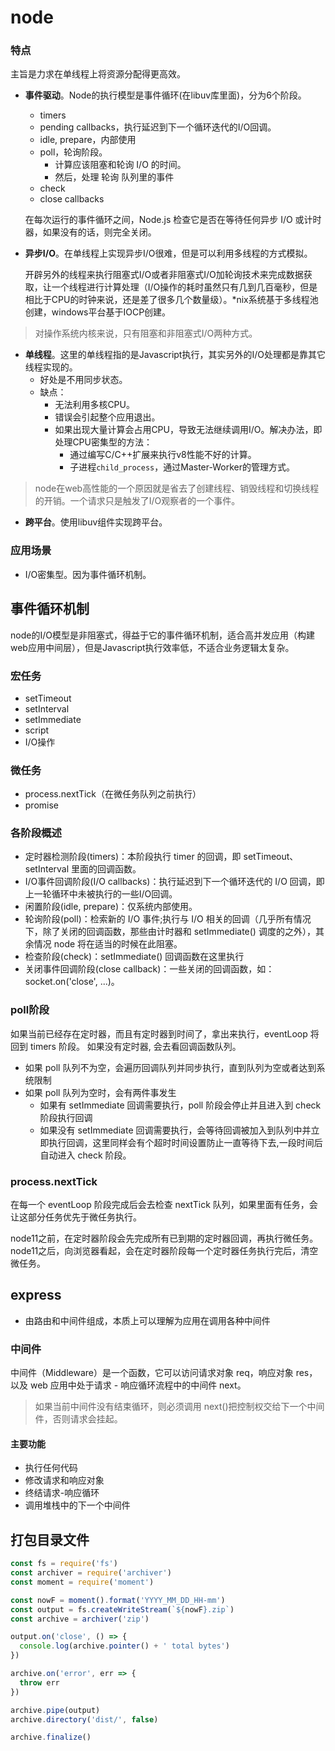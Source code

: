 # node
### 特点
主旨是力求在单线程上将资源分配得更高效。

- **事件驱动**。Node的执行模型是事件循环(在libuv库里面)，分为6个阶段。
  - timers
  - pending callbacks，执行延迟到下一个循环迭代的I/O回调。
  - idle, prepare，内部使用
  - poll，轮询阶段。
    - 计算应该阻塞和轮询 I/O 的时间。
    - 然后，处理 轮询 队列里的事件
  - check
  - close callbacks

  在每次运行的事件循环之间，Node.js 检查它是否在等待任何异步 I/O 或计时器，如果没有的话，则完全关闭。
- **异步I/O**。在单线程上实现异步I/O很难，但是可以利用多线程的方式模拟。

  开辟另外的线程来执行阻塞式I/O或者非阻塞式I/O加轮询技术来完成数据获取，让一个线程进行计算处理（I/O操作的耗时虽然只有几到几百毫秒，但是相比于CPU的时钟来说，还是差了很多几个数量级）。*nix系统基于多线程池创建，windows平台基于IOCP创建。
> 对操作系统内核来说，只有阻塞和非阻塞式I/O两种方式。
- **单线程**。这里的单线程指的是Javascript执行，其实另外的I/O处理都是靠其它线程实现的。
  - 好处是不用同步状态。
  - 缺点：
    - 无法利用多核CPU。
    - 错误会引起整个应用退出。
    - 如果出现大量计算会占用CPU，导致无法继续调用I/O。解决办法，即处理CPU密集型的方法：
      - 通过编写C/C++扩展来执行v8性能不好的计算。
      - 子进程`child_process`，通过Master-Worker的管理方式。
> node在web高性能的一个原因就是省去了创建线程、销毁线程和切换线程的开销。一个请求只是触发了I/O观察者的一个事件。
- **跨平台**。使用libuv组件实现跨平台。


### 应用场景
- I/O密集型。因为事件循环机制。
## 事件循环机制
node的I/O模型是非阻塞式，得益于它的事件循环机制，适合高并发应用（构建web应用中间层），但是Javascript执行效率低，不适合业务逻辑太复杂。

### 宏任务
- setTimeout
- setInterval
- setImmediate
- script
- I/O操作

### 微任务
- process.nextTick（在微任务队列之前执行）
- promise

### 各阶段概述
- 定时器检测阶段(timers)：本阶段执行 timer 的回调，即 setTimeout、setInterval 里面的回调函数。
- I/O事件回调阶段(I/O callbacks)：执行延迟到下一个循环迭代的 I/O 回调，即上一轮循环中未被执行的一些I/O回调。
- 闲置阶段(idle, prepare)：仅系统内部使用。
- 轮询阶段(poll)：检索新的 I/O 事件;执行与 I/O 相关的回调（几乎所有情况下，除了关闭的回调函数，那些由计时器和 setImmediate() 调度的之外），其余情况 node 将在适当的时候在此阻塞。
- 检查阶段(check)：setImmediate() 回调函数在这里执行
- 关闭事件回调阶段(close callback)：一些关闭的回调函数，如：socket.on('close', ...)。

### poll阶段
如果当前已经存在定时器，而且有定时器到时间了，拿出来执行，eventLoop 将回到 timers 阶段。
如果没有定时器, 会去看回调函数队列。
- 如果 poll 队列不为空，会遍历回调队列并同步执行，直到队列为空或者达到系统限制
- 如果 poll 队列为空时，会有两件事发生
  - 如果有 setImmediate 回调需要执行，poll 阶段会停止并且进入到 check 阶段执行回调
  - 如果没有 setImmediate 回调需要执行，会等待回调被加入到队列中并立即执行回调，这里同样会有个超时时间设置防止一直等待下去,一段时间后自动进入 check 阶段。

### process.nextTick
在每一个 eventLoop 阶段完成后会去检查 nextTick 队列，如果里面有任务，会让这部分任务优先于微任务执行。

node11之前，在定时器阶段会先完成所有已到期的定时器回调，再执行微任务。
node11之后，向浏览器看起，会在定时器阶段每一个定时器任务执行完后，清空微任务。

## express

- 由路由和中间件组成，本质上可以理解为应用在调用各种中间件

### 中间件

中间件（Middleware）是一个函数，它可以访问请求对象 req，响应对象 res，以及 web 应用中处于请求 - 响应循环流程中的中间件 next。

> 如果当前中间件没有结束循环，则必须调用 next()把控制权交给下一个中间件，否则请求会挂起。

#### 主要功能

- 执行任何代码
- 修改请求和响应对象
- 终结请求-响应循环
- 调用堆栈中的下一个中间件

## 打包目录文件
``` js
const fs = require('fs')
const archiver = require('archiver')
const moment = require('moment')

const nowF = moment().format('YYYY_MM_DD_HH-mm')
const output = fs.createWriteStream(`${nowF}.zip`)
const archive = archiver('zip')

output.on('close', () => {
  console.log(archive.pointer() + ' total bytes')
})

archive.on('error', err => {
  throw err
})

archive.pipe(output)
archive.directory('dist/', false)

archive.finalize()
```
